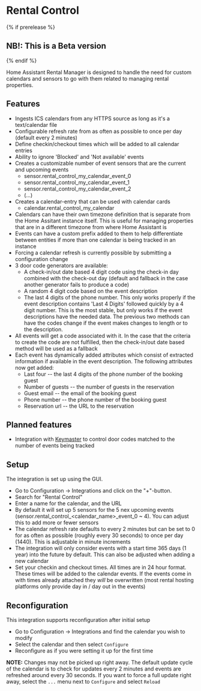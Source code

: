 # Rental Control

{% if prerelease %}

## NB!: This is a Beta version

{% endif %}

Home Assistant Rental Manager is designed to handle the need for custom
calendars and sensors to go with them related to managing rental properties.

## Features

-   Ingests ICS calendars from any HTTPS source as long as it's a text/calendar
    file
-   Configurable refresh rate from as often as possible to once per day (default
    every 2 minutes)
-   Define checkin/checkout times which will be added to all calendar entries
-   Ability to ignore 'Blocked' and 'Not available' events
-   Creates a customizable number of event sensors that are the current and
    upcoming events
    -   sensor.rental_control_my_calendar_event_0
    -   sensor.rental_control_my_calendar_event_1
    -   sensor.rental_control_my_calendar_event_2
    -   (...)
-   Creates a calendar-entry that can be used with calendar cards
    -   calendar.rental_control_my_calendar
-   Calendars can have their own timezone definition that is separate from the
    Home Assitant instance itself. This is useful for managing properties that are
    in a different timezone from where Home Assistant is
-   Events can have a custom prefix added to them to help differentiate between
    entities if more than one calendar is being tracked in an instance
-   Forcing a calendar refresh is currently possible by submitting a
    configuration change
-   3 door code generators are available:
    -   A check-in/out date based 4 digit code using the check-in day combined
        with the check-out day (default and fallback in the case another
        generator fails to produce a code)
    -   A random 4 digit code based on the event description
    -   The last 4 digits of the phone number. This only works properly if the
        event description contains 'Last 4 Digits' followed quickly by a 4 digit
        number. This is the most stable, but only works if the event
        descriptions have the needed data. The previous two methods can have the
        codes change if the event makes changes to length or to the description.
-   All events will get a code associated with it. In the case that the criteria
    to create the code are not fulfilled, then the check-in/out date based
    method will be used as a fallback
-   Each event has dynamically added attributes which consist of extracted
    information if available in the event description. The following attributes
    now get added:
    -   Last four -- the last 4 digits of the phone number of the booking guest
    -   Number of guests -- the number of guests in the reservation
    -   Guest email -- the email of the booking guest
    -   Phone number -- the phone number of the booking guest
    -   Reservation url -- the URL to the reservation

## Planned features

-   Integration with [Keymaster](https://github.com/FutureTense/keymaster) to
    control door codes matched to the number of events being tracked

## Setup

The integration is set up using the GUI.

-   Go to Configuration -> Integrations and click on the "+"-button.
-   Search for "Rental Control"
-   Enter a name for the calendar, and the URL
-   By default it will set up 5 sensors for the 5 nex upcoming events
    (sensor.rental_control\_\<calendar_name\>\_event_0 ~ 4). You can adjust this
    to add more or fewer sensors
-   The calendar refresh rate defaults to every 2 minutes but can be set to 0
    for as often as possible (roughly every 30 seconds) to once per day (1440).
    This is adjustable in minute increments
-   The integration will only consider events with a start time 365 days (1 year)
    into the future by default. This can also be adjusted when adding a new
    calendar
-   Set your checkin and checkout times. All times are in 24 hour format. These
    times will be added to the calendar events. If the events come in with times
    already attached they _will_ be overwritten (most rental hosting platforms
    only provide day in / day out in the events)

## Reconfiguration

This integration supports reconfiguration after initial setup

-   Go to Configuration -> Integrations and find the calendar you wish to modify
-   Select the calendar and then select `Configure`
-   Reconfigure as if you were setting it up for the first time

**NOTE:** Changes may not be picked up right away. The default update cycle of
the calendar is to check for updates every 2 minutes and events are refreshed
around every 30 seconds. If you want to force a full update right away, select
the `...` menu next to `Configure` and select `Reload`
